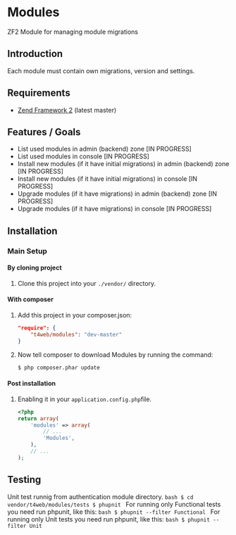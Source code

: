 Modules
==============

ZF2 Module for managing module migrations

Introduction
------------
Each module must contain own migrations, version and settings.

Requirements
------------
* [Zend Framework 2](https://github.com/zendframework/zf2) (latest master)

Features / Goals
----------------
* List used modules in admin (backend) zone [IN PROGRESS]
* List used modules in console [IN PROGRESS]
* Install new modules (if it have initial migrations) in admin (backend) zone [IN PROGRESS]
* Install new modules (if it have initial migrations) in console [IN PROGRESS]
* Upgrade modules (if it have migrations) in admin (backend) zone [IN PROGRESS]
* Upgrade modules (if it have migrations) in console [IN PROGRESS]

Installation
------------
### Main Setup

#### By cloning project

1. Clone this project into your `./vendor/` directory.

#### With composer

1. Add this project in your composer.json:

    ```json
    "require": {
        "t4web/modules": "dev-master"
    }
    ```

2. Now tell composer to download Modules by running the command:

    ```bash
    $ php composer.phar update
    ```

#### Post installation

1. Enabling it in your `application.config.php`file.

    ```php
    <?php
    return array(
        'modules' => array(
            // ...
            'Modules',
        ),
        // ...
    );
    ```
Testing
------------
Unit test runnig from authentication module directory.
    ```bash
    $ cd vendor/t4web/modules/tests
    $ phupnit
    ```
For running only Functional tests you need run phpunit, like this:
    ```bash
    $ phupnit --filter Functional
    ```
For running only Unit tests you need run phpunit, like this:
    ```bash
    $ phupnit --filter Unit
    ```
